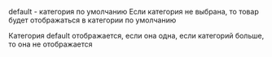 default - категория по умолчанию
Если категория не выбрана, то товар будет отображаться в категории по умолчанию

Категория default отображается, если она одна, если категорий больше, то она не отображается